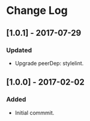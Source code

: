# Change Log

## [1.0.1] - 2017-07-29

### Updated
- Upgrade peerDep: stylelint.


## [1.0.0] - 2017-02-02

### Added
 - Initial commmit.
